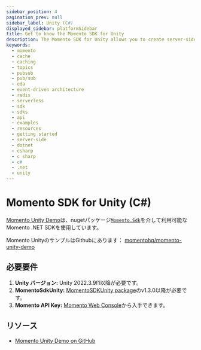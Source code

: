 ```yaml
---
sidebar_position: 4
pagination_prev: null
sidebar_label: Unity (C#)
displayed_sidebar: platformSidebar
title: Get to know the Momento SDK for Unity
description: The Momento SDK for Unity allows you to create server-side applications in Unity, and take advantage of Momento's caching and pub-sub features. Find resources and examples here!
keywords:
  - momento
  - cache
  - caching
  - topics
  - pubsub
  - pub/sub
  - eda
  - event-driven architecture
  - redis
  - serverless
  - sdk
  - sdks
  - api
  - examples
  - resources
  - getting started
  - server-side
  - dotnet
  - csharp
  - c sharp
  - c#
  - .net
  - unity
---
```


# Momento SDK for Unity (C#)
[Momento Unity Demo](https://github.com/momentohq/momento-unity-demo)は、nugetパッケージ[`Momento.Sdk`](https://www.nuget.org/packages/Momento.Sdk)を介して利用可能なMomento .NET SDKを使用しています。

Momento UnityのサンプルはGithubにあります： [momentohq/momento-unity-demo](https://github.com/momentohq/momento-unity-demo)

## 必要要件
1. **Unity バージョン:** Unity 2022.3.9f1以降が必要です。
2. **MomentoSdkUnity:** [MomentoSDKUnity package](https://github.com/momentohq/client-sdk-dotnet/releases)のv1.3.0以降が必要です。
3. **Momento API Key:** [Momento Web Console](https://console.gomomento.com/)から入手できます。

## リソース
- [Momento Unity Demo on GitHub](https://github.com/momentohq/momento-unity-demo)
